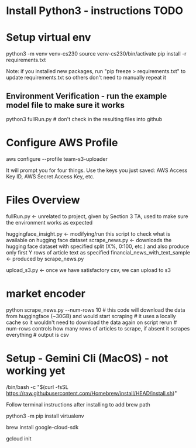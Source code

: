 # Install Python3 - instructions TODO

# Setup virtual env
python3 -m venv venv-cs230
source venv-cs230/bin/activate
pip install -r requirements.txt

Note: if you installed new packages, run "pip freeze > requirements.txt" to update requirements.txt so others don't need to manually repeat it

## Environment Verification - run the example model file to make sure it works
python3 fullRun.py     # don't check in the resulting files into github

# Configure AWS Profile
aws configure --profile team-s3-uploader

It will prompt you for four things. Use the keys you just saved: AWS Access Key ID, AWS Secret Access Key, etc.

# Files Overview
fullRun.py                          <- unrelated to project, given by Section 3 TA, used to make sure the environment works as expected

huggingface_insight.py              <- modifying/run this script to check what is available on hugging face dataset
scrape_news.py                      <- downloads the hugging face dataset with specified split (X%, 0:100, etc.) and also produce only first Y rows of article text as specified
financial_news_with_text_sample     <- produced by scrape_news.py

upload_s3.py                        <- once we have satisfactory csv, we can upload to s3

# market encoder
python scrape_news.py --num-rows 10      # this code will download the data from huggingface (~30GB) and would start scraping
                                         # it uses a locally cache so it wouldn't need to download the data again on script rerun
                                         # num-rows controls how many rows of articles to scrape, if absent it scrapes everything
                                         # output is csv

# Setup - Gemini Cli (MacOS) - not working yet

/bin/bash -c "$(curl -fsSL https://raw.githubusercontent.com/Homebrew/install/HEAD/install.sh)"

Follow terminal instructions after installing to add brew path

python3 -m pip install virtualenv

brew install google-cloud-sdk

gcloud init
